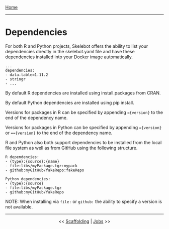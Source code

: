 [Home](index.md)

---

# Dependencies

For both R and Python projects, Skelebot offers the ability to list your dependencies directly in the skelebot.yaml file and have these dependencies installed into your Docker image automatically.

```
...
dependencies:
- data.table=1.11.2
- stringr
- ...
```

By default R dependencies are installed using install.packages from CRAN.

By default Python dependencies are installed using pip install.

Versions for packages in R can be specified by appending `={version}` to the end of the dependency name.

Versions for packages in Python can be specified by appending `={version}` or `=={version}` to the end of the dependency name.

R and Python also both support dependencies to be installed from the local file system as well as from GitHub using the following structure.

```
R dependencies:
- {type}:{source}:{name}
- file:libs/myPackage.tgz:mypack
- github:myGitHub/fakeRepo:fakeRepo
```

```
Python dependencies:
- {type}:{source}
- file:libs/myPackage.tgz
- github:myGitHub/fakeRepo
```

NOTE: When installing via `file:` or `github:` the ability to specify a version is not available.

---

<center><< <a href="scaffolding.html">Scaffolding</a>  |  <a href="jobs.html">Jobs</a> >></center>
